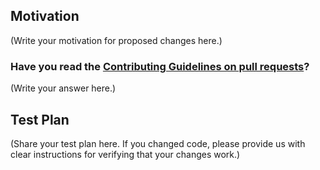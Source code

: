 <!--
Thank you for sending a PR. We appreciate you spending time to help improve the Move Language.

The project is undergoing daily changes. Pull Requests will be reviewed and responded to as time permits.
-->

## Motivation

(Write your motivation for proposed changes here.)

### Have you read the [Contributing Guidelines on pull requests](https://github.com/move-language/move/blob/main/CONTRIBUTING.md#developer-workflow)?

(Write your answer here.)

## Test Plan

(Share your test plan here. If you changed code, please provide us with clear instructions for verifying that your changes work.)
